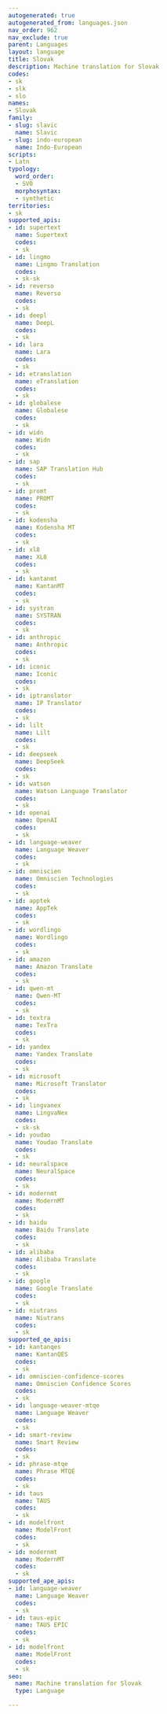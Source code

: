 ```yaml
---
autogenerated: true
autogenerated_from: languages.json
nav_order: 962
nav_exclude: true
parent: Languages
layout: language
title: Slovak
description: Machine translation for Slovak
codes:
- sk
- slk
- slo
names:
- Slovak
family:
- slug: slavic
  name: Slavic
- slug: indo-european
  name: Indo-European
scripts:
- Latn
typology:
  word_order:
  - SVO
  morphosyntax:
  - synthetic
territories:
- sk
supported_apis:
- id: supertext
  name: Supertext
  codes:
  - sk
- id: lingmo
  name: Lingmo Translation
  codes:
  - sk-sk
- id: reverso
  name: Reverso
  codes:
  - sk
- id: deepl
  name: DeepL
  codes:
  - sk
- id: lara
  name: Lara
  codes:
  - sk
- id: etranslation
  name: eTranslation
  codes:
  - sk
- id: globalese
  name: Globalese
  codes:
  - sk
- id: widn
  name: Widn
  codes:
  - sk
- id: sap
  name: SAP Translation Hub
  codes:
  - sk
- id: promt
  name: PROMT
  codes:
  - sk
- id: kodensha
  name: Kodensha MT
  codes:
  - sk
- id: xl8
  name: XL8
  codes:
  - sk
- id: kantanmt
  name: KantanMT
  codes:
  - sk
- id: systran
  name: SYSTRAN
  codes:
  - sk
- id: anthropic
  name: Anthropic
  codes:
  - sk
- id: iconic
  name: Iconic
  codes:
  - sk
- id: iptranslator
  name: IP Translator
  codes:
  - sk
- id: lilt
  name: Lilt
  codes:
  - sk
- id: deepseek
  name: DeepSeek
  codes:
  - sk
- id: watson
  name: Watson Language Translator
  codes:
  - sk
- id: openai
  name: OpenAI
  codes:
  - sk
- id: language-weaver
  name: Language Weaver
  codes:
  - sk
- id: omniscien
  name: Omniscien Technologies
  codes:
  - sk
- id: apptek
  name: AppTek
  codes:
  - sk
- id: wordlingo
  name: Wordlingo
  codes:
  - sk
- id: amazon
  name: Amazon Translate
  codes:
  - sk
- id: qwen-mt
  name: Qwen-MT
  codes:
  - sk
- id: textra
  name: TexTra
  codes:
  - sk
- id: yandex
  name: Yandex Translate
  codes:
  - sk
- id: microsoft
  name: Microsoft Translator
  codes:
  - sk
- id: lingvanex
  name: LingvaNex
  codes:
  - sk-sk
- id: youdao
  name: Youdao Translate
  codes:
  - sk
- id: neuralspace
  name: NeuralSpace
  codes:
  - sk
- id: modernmt
  name: ModernMT
  codes:
  - sk
- id: baidu
  name: Baidu Translate
  codes:
  - sk
- id: alibaba
  name: Alibaba Translate
  codes:
  - sk
- id: google
  name: Google Translate
  codes:
  - sk
- id: niutrans
  name: Niutrans
  codes:
  - sk
supported_qe_apis:
- id: kantanqes
  name: KantanQES
  codes:
  - sk
- id: omniscien-confidence-scores
  name: Omniscien Confidence Scores
  codes:
  - sk
- id: language-weaver-mtqe
  name: Language Weaver
  codes:
  - sk
- id: smart-review
  name: Smart Review
  codes:
  - sk
- id: phrase-mtqe
  name: Phrase MTQE
  codes:
  - sk
- id: taus
  name: TAUS
  codes:
  - sk
- id: modelfront
  name: ModelFront
  codes:
  - sk
- id: modernmt
  name: ModernMT
  codes:
  - sk
supported_ape_apis:
- id: language-weaver
  name: Language Weaver
  codes:
  - sk
- id: taus-epic
  name: TAUS EPIC
  codes:
  - sk
- id: modelfront
  name: ModelFront
  codes:
  - sk
seo:
  name: Machine translation for Slovak
  type: Language

---
```


